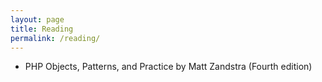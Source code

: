 ```yaml
---
layout: page
title: Reading
permalink: /reading/
---
```


<ul>
    <li>PHP Objects, Patterns, and Practice by Matt Zandstra (Fourth edition)</li>
</ul>